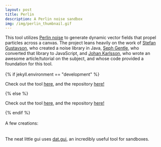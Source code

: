 ```yaml
---
layout: post
title: Perlin
description: A Perlin noise sandbox
img: /img/perlin_thumbnail.gif
---
```

<div>
This tool utilizes <a href="https://en.wikipedia.org/wiki/Perlin_noise">Perlin noise</a> to generate dynamic vector fields that propel particles across a canvas. The project leans heavily on the work of <a href="http://staffwww.itn.liu.se/~stegu/simplexnoise/simplexnoise.pdf">Stefan Gustavson</a>, who created a noise library in Java, <a href="https://github.com/josephg/noisejs">Seph Gentle</a>, who converted that library to JavaScript, and <a href="https://codepen.io/DonKarlssonSan/post/particles-in-simplex-noise-flow-field">Johan Karlsson</a>, who wrote an awesome article/tutorial on the subject, and whose code provided a foundation for this tool.  
<br/>
<br/>
{% if jekyll.environment == "development" %}
    <p>Check out the tool <a href="https://github.com/rtoole13/perlin">here</a>, and the repository <a href="https://github.com/rtoole13/perlin">here!</a></p>
{% else %}
	<p>Check out the tool <a href="{{ site.baseurl }}/perlin">here</a>, and the repository <a href="https://github.com/rtoole13/perlin">here!</a></p>
{% endif %}
<br/>
<br/>
A few creations:
</div>

<div class="img_row">
	<img class="col one" src="{{ site.baseurl }}/img/grid.png" alt="" title="grid-like vector field"/>
	<img class="col one" src="{{ site.baseurl }}/img/bw_2.png" alt="" title="vector field behavior independent in the x and y directions"/>
	<img class="col one" src="{{ site.baseurl }}/img/other_rainbow.png" alt="" title="you can adjust the background color"/>
</div>
<div class="img_row">
	<img class="col two" src="{{ site.baseurl }}/img/highway.png" alt="" title="variable vector field behavior on the same canvas"/>
	<img class="col one" src="{{ site.baseurl }}/img/dandies.png" alt="" title="a strange composite of slow and fast particles and variable and static vector fields"/>
</div>

<div>
The neat little gui uses <a href="https://github.com/dataarts/dat.gui"> dat.gui</a>, an incredibly useful tool for sandboxes. 	
</div>